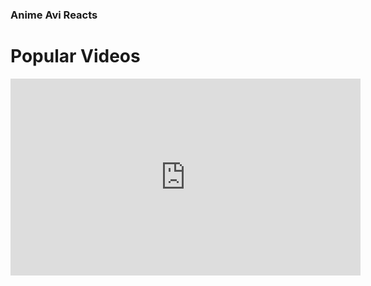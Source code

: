### Anime Avi Reacts

# Popular Videos

<iframe width="560" height="315" src="https://www.youtube.com/embed/kAZTsWxuQms" title="YouTube video player" frameborder="0" allow="accelerometer; autoplay; clipboard-write; encrypted-media; gyroscope; picture-in-picture" allowfullscreen></iframe>
